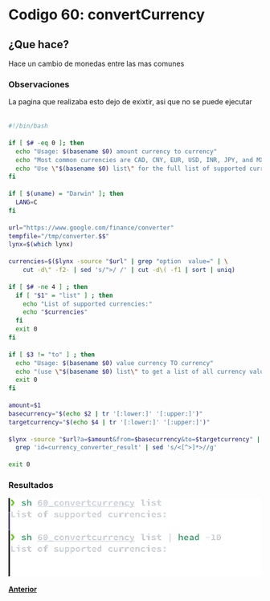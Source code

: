 # Codigo 60: convertCurrency

## ¿Que hace?
Hace un cambio de monedas entre las mas comunes

### **Observaciones**
La pagina que realizaba esto dejo de exixtir, asi que no se puede ejecutar
```bash

#!/bin/bash

if [ $# -eq 0 ]; then
  echo "Usage: $(basename $0) amount currency to currency"
  echo "Most common currencies are CAD, CNY, EUR, USD, INR, JPY, and MXN"
  echo "Use \"$(basename $0) list\" for the full list of supported currencies"
fi

if [ $(uname) = "Darwin" ]; then
  LANG=C 
fi

url="https://www.google.com/finance/converter"
tempfile="/tmp/converter.$$"
lynx=$(which lynx)

currencies=$($lynx -source "$url" | grep "option  value=" | \
    cut -d\" -f2- | sed 's/">/ /' | cut -d\( -f1 | sort | uniq)

if [ $# -ne 4 ] ; then
  if [ "$1" = "list" ] ; then
    echo "List of supported currencies:"
    echo "$currencies"
  fi
  exit 0
fi

if [ $3 != "to" ] ; then
  echo "Usage: $(basename $0) value currency TO currency"
  echo "(use \"$(basename $0) list\" to get a list of all currency values)"
  exit 0
fi

amount=$1
basecurrency="$(echo $2 | tr '[:lower:]' '[:upper:]')"
targetcurrency="$(echo $4 | tr '[:lower:]' '[:upper:]')"

$lynx -source "$url?a=$amount&from=$basecurrency&to=$targetcurrency" | \
  grep 'id=currency_converter_result' | sed 's/<[^>]*>//g'

exit 0
```
### **Resultados**

![](https://github.com/SPM-UPVictoria/test-git-itsHaydo/blob/main/capturas/capturas/60.png)

**[Anterior](https://github.com/SPM-UPVictoria/test-git-itsHaydo)**
